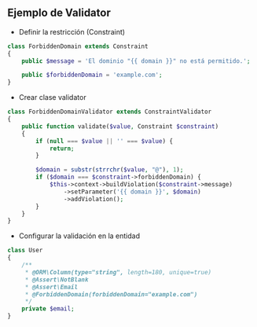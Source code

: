## Ejemplo de Validator

- Definir la restricción (Constraint)

```php
class ForbiddenDomain extends Constraint
{
    public $message = 'El dominio "{{ domain }}" no está permitido.';

    public $forbiddenDomain = 'example.com';
}
```

- Crear clase validator
```php
class ForbiddenDomainValidator extends ConstraintValidator
{
    public function validate($value, Constraint $constraint)
    {
        if (null === $value || '' === $value) {
            return;
        }

        $domain = substr(strrchr($value, "@"), 1);
        if ($domain === $constraint->forbiddenDomain) {
            $this->context->buildViolation($constraint->message)
                ->setParameter('{{ domain }}', $domain)
                ->addViolation();
        }
    }
}
```

- Configurar la validación en la entidad
```php
class User
{
    /**
     * @ORM\Column(type="string", length=180, unique=true)
     * @Assert\NotBlank
     * @Assert\Email
     * @ForbiddenDomain(forbiddenDomain="example.com")
     */
    private $email;
}
```